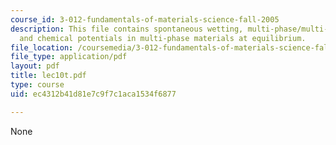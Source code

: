 ```yaml
---
course_id: 3-012-fundamentals-of-materials-science-fall-2005
description: This file contains spontaneous wetting, multi-phase/multi-component systems
  and chemical potentials in multi-phase materials at equilibrium.
file_location: /coursemedia/3-012-fundamentals-of-materials-science-fall-2005/ec4312b41d81e7c9f7c1aca1534f6877_lec10t.pdf
file_type: application/pdf
layout: pdf
title: lec10t.pdf
type: course
uid: ec4312b41d81e7c9f7c1aca1534f6877

---
```

None